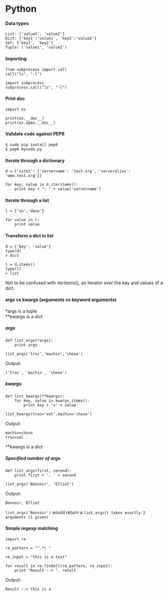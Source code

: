 # Python

#### Data types

```
List: ['value1', 'value2']  
Dict: {'key1':'value1', 'key2':'value2'}  
Set: {'key1', 'key2'}
Tuple: ('value1', 'value2')  
```

#### Importing

```
from subprocess import call
call("ls", "-l")
```
```
import subprocess
subprocess.call("ls", "-l")
```

#### Print doc

```
import os

print(os.__doc__)
print(os.open.__doc__)
```

#### Validate code against PEP8

```
$ sudo pip install pep8
$ pep8 mycode.py
```

#### Iterate through a dictionary

```
d = {'site1': {'servername': 'test.org', 'serveralias': 'www.test.org'}}

for key, value in d.iteritems():
    print key + ": " + value['servername']
```

#### Iterate through a list
```
l = {'un','deux'}

for value in l:
    print value
```

#### Transform a dict in list

```
d = {'key': 'value'}
type(d)
> dict

l = d.items()
type(l)
> list
```

Not to be confused with iteritems(), an iterator over the key and values of a dict.

#### args vs kwargs (arguments vs keyword arguments)

*args is a tuple  
**kwargs is a dict

##### args

```
def list_args(*args):    print argslist_args('truc','machin','chose')
```

Output:

```
('truc', 'machin', 'chose')
```

##### kwargs

```
def list_kwargs(**kwargs):    for key, value in kwargs.items():        print key + '=' + valuelist_kwargs(truc='val',machin='chose')
```

Output:

```
machin=chose
truc=val
```

**kwargs is a dict

##### Specified number of args

```
def list_args(first, second):
    print first + ', ' + second
    
list_args('Bonsoir', 'Elliot')
```

Output:

```
Bonsoir, Elliot
```

`list_args('Bonsoir')` would return a `list_args() takes exactly 2 arguments (1 given)`



#### Simple regexp matching

```
import re

re_pattern = "^.*\ "

re_input = "this is a test"

for result in re.findall(re_pattern, re_input):
    print "Result --> ", result
```

Output:

```
Result --> this is a
```